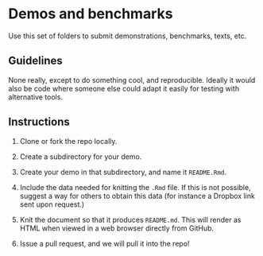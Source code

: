 # Demos and benchmarks

Use this set of folders to submit demonstrations, benchmarks, texts, etc.  

## Guidelines

None really, except to do something cool, and reproducible.  Ideally it would also be code where someone else could adapt it easily for testing with alternative tools.

## Instructions

1. Clone or fork the repo locally.

2. Create a subdirectory for your demo.

3. Create your demo in that subdirectory, and name it `README.Rmd`.

4. Include the data needed for knitting the `.Rmd` file.  If this is not possible, suggest a way for others to obtain this data (for instance a Dropbox link sent upon request.)

5. Knit the document so that it produces `README.md`.  This will render as HTML when viewed in a web browser directly from GitHub.

6. Issue a pull request, and we will pull it into the repo!
    
